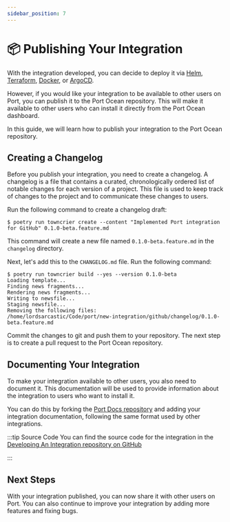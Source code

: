```yaml
---
sidebar_position: 7
---
```



# 📦 Publishing Your Integration
With the integration developed, you can decide to deploy it via [Helm](../deployment/helm.md), [Terraform](../deployment/terraform.md), [Docker](../deployment//docker.md), or [ArgoCD](../deployment/argocd.md).

However, if you would like your integration to be available to other users on Port, you can publish it to the Port Ocean repository. This will make it available to other users who can install it directly from the Port Ocean dashboard.

In this guide, we will learn how to publish your integration to the Port Ocean repository.


## Creating a Changelog
Before you publish your integration, you need to create a changelog. A changelog is a file that contains a curated, chronologically ordered list of notable changes for each version of a project. This file is used to keep track of changes to the project and to communicate these changes to users.

Run the following command to create a changelog draft:

```console showLineNumbers title="bash"
$ poetry run towncrier create --content "Implemented Port integration for GitHub" 0.1.0-beta.feature.md
```

This command will create a new file named `0.1.0-beta.feature.md` in the `changelog` directory.

Next, let's add this to the `CHANGELOG.md` file. Run the following command:

```console showLineNumbers title="bash"
$ poetry run towncrier build --yes --version 0.1.0-beta
Loading template...
Finding news fragments...
Rendering news fragments...
Writing to newsfile...
Staging newsfile...
Removing the following files:
/home/lordsarcastic/Code/port/new-integration/github/changelog/0.1.0-beta.feature.md
```

Commit the changes to git and push them to your repository. The next step is to create a pull request to the Port Ocean repository.

## Documenting Your Integration
To make your integration available to other users, you also need to document it. This documentation will be used to provide information about the integration to users who want to install it.

You can do this by forking the [Port Docs repository](https://github.com/port-labs/port-docs) and adding your integration documentation, following the same format used by other integrations.

:::tip Source Code
You can find the source code for the integration in the [Developing An Integration repository on GitHub](https://github.com/port-labs/developing-an-integration)

:::

## Next Steps
With your integration published, you can now share it with other users on Port. You can also continue to improve your integration by adding more features and fixing bugs.
